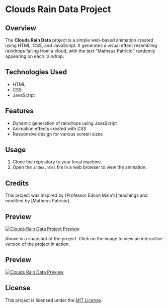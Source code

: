 # Clouds Rain Data Project

## Overview
The **Clouds Rain Data** project is a simple web-based animation created using HTML, CSS, and JavaScript. It generates a visual effect resembling raindrops falling from a cloud, with the text "Matheus Patricio" randomly appearing on each raindrop.

## Technologies Used
- HTML
- CSS
- JavaScript

## Features
- Dynamic generation of raindrops using JavaScript
- Animation effects created with CSS
- Responsive design for various screen sizes

## Usage
1. Clone the repository to your local machine.
2. Open the `index.html` file in a web browser to view the animation.

## Credits
This project was inspired by [Professor Edson Maia's] teachings and modified by [Matheus Patricio].

## Preview
[![Clouds Rain Data Project Preview](preview.png)](https://your-project-url.com)

Above is a snapshot of the project. Click on the image to view an interactive version of the project in action.



## Preview
[![Clouds Rain Data Preview](preview.png)](https://your-project-url.com)

## License
This project is licensed under the [MIT License](LICENSE).
